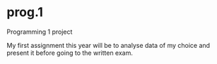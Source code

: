 # prog.1
Programming 1 project

My first assignment this year will be to analyse data of my choice and present it before going to the written exam.
